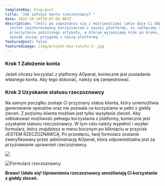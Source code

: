 ```yaml
---
templateKey: blog-post
title: "Jak założyć konto rzeczoznawcy? "
date: 2022-10-26T18:07:02.807Z
description: "Jeśli po zapoznaniu się z możliwościami jakie daje Ci AOperat,
  jesteś zainteresowany korzystaniem z naszej platformy, to zachęcamy do
  przeczytania poniższego artykułu, w którym wyjaśniamy krok po kroku, w jaki
  sposób zacząć przygodę z naszą platformą. "
featuredpost: false
featuredimage: /img/projekt-bez-tytułu-2-.jpg
---
```



### **Krok 1 Założenie konta**

Jeżeli chcesz korzystać z platformy AOperat, konieczne jest posiadanie własnego konta. Aby tego dokonać, należy się zarejestrować.

<!--StartFragment-->

### **Krok 2 Uzyskanie statusu rzeczoznawcy** 

Na samym początku zostaje Ci przyznany status klienta, który uniemożliwia generowanie operatów oraz nie pozwala na korzystanie w pełni z giełdy zleceń. Z poziomu klienta możliwe jest tylko wysyłanie zleceń. Aby odblokować możliwość pełnego korzystania z platformy, konieczne jest uzyskanie statusu rzeczoznawcy. W tym celu należy wypełnić i wysłać formularz, który znajdziesz w menu bocznym po kliknięciu w przycisk JESTEM RZECZOZNAWCĄ. Po przesłaniu, twój formularz zostanie zweryfikowany przez administrację AOperat, która odpowiedzialna jest za przyznawanie uprawnień rzeczoznawcy.

![](/img/sidebar_client_appraiser_form.png)









![](/img/podgląd-formularza.png "Formularz rzeczoznawcy")

<!--StartFragment-->

**Brawo! Udało się! Uprawnienia rzeczoznawcy umożliwiają Ci korzystanie z giełdy zleceń.**

<!--EndFragment-->

<!--EndFragment-->